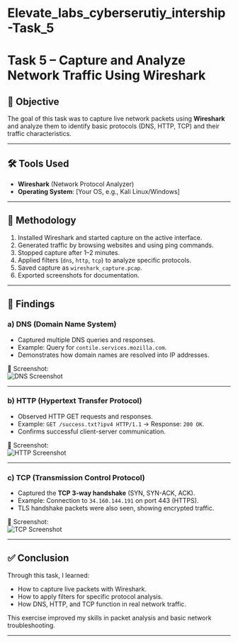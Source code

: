 # Elevate_labs_cyberserutiy_intership-Task_5

# Task 5 – Capture and Analyze Network Traffic Using Wireshark

## 🎯 Objective
The goal of this task was to capture live network packets using **Wireshark** and analyze them to identify basic protocols (DNS, HTTP, TCP) and their traffic characteristics.

---

## 🛠 Tools Used
- **Wireshark** (Network Protocol Analyzer)  
- **Operating System**: [Your OS, e.g., Kali Linux/Windows]  

---

## 📌 Methodology
1. Installed Wireshark and started capture on the active interface.  
2. Generated traffic by browsing websites and using ping commands.  
3. Stopped capture after 1–2 minutes.  
4. Applied filters (`dns`, `http`, `tcp`) to analyze specific protocols.  
5. Saved capture as `wireshark_capture.pcap`.  
6. Exported screenshots for documentation.  

---

## 🔎 Findings

### a) DNS (Domain Name System)
- Captured multiple DNS queries and responses.  
- Example: Query for `contile.services.mozilla.com`.  
- Demonstrates how domain names are resolved into IP addresses.  

📸 Screenshot:  
![DNS Screenshot](wireshark_1.png)

---

### b) HTTP (Hypertext Transfer Protocol)
- Observed HTTP GET requests and responses.  
- Example: `GET /success.txt?ipv4 HTTP/1.1` → Response: `200 OK`.  
- Confirms successful client-server communication.  

📸 Screenshot:  
![HTTP Screenshot](wireshark_2.png)

---

### c) TCP (Transmission Control Protocol)
- Captured the **TCP 3-way handshake** (SYN, SYN-ACK, ACK).  
- Example: Connection to `34.160.144.191` on port 443 (HTTPS).  
- TLS handshake packets were also seen, showing encrypted traffic.  

📸 Screenshot:  
![TCP Screenshot](wireshark_3.png)

---

## ✅ Conclusion
Through this task, I learned:  
- How to capture live packets with Wireshark.  
- How to apply filters for specific protocol analysis.  
- How DNS, HTTP, and TCP function in real network traffic.  

This exercise improved my skills in packet analysis and basic network troubleshooting.  

---
